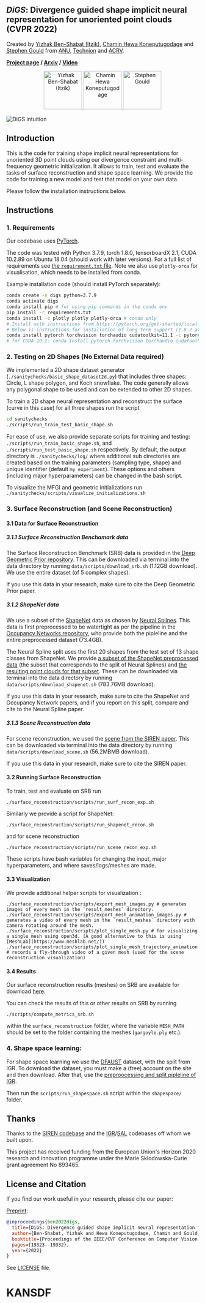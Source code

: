 ***DiGS***: Divergence guided shape implicit neural representation for unoriented point clouds (CVPR 2022)
---
Created by [Yizhak Ben-Shabat (Itzik)](http://www.itzikbs.com), [Chamin Hewa Koneputugodage]( https://www.linkedin.com/in/chamin-hewa-koneputugodage-b3ba17148/) and [Stephen Gould](http://users.cecs.anu.edu.au/~sgould/) from [ANU](https://www.anu.edu.au/), [Technion](https://www.technion.ac.il/) and [ACRV](https://roboticvision.org/).

__[Project page](https://chumbyte.github.io/DiGS-Site/)&nbsp;/ [Arxiv](https://arxiv.org/pdf/2106.10811)&nbsp;/ [Video](https://arxiv.org/pdf/2106.10811)__

<div align="center">
  <a href="https://www.itzikbs.com/" target="blank">
    <img src="assets/YizhakBenShabat.jpg" alt="Yizhak Ben-Shabat (Itzik)" style="height:100px;">
  </a>
  <a href="https://www.linkedin.com/in/chamin-hewa-koneputugodage-b3ba17148/" target="blank">
    <img src="assets/ChaminHewa.jpg" alt="Chamin Hewa Koneputugodage" style="height:100px;">
  </a>
  <a href="https://cecs.anu.edu.au/people/stephen-gould/" target="blank">
    <img src="assets/StephenGould.jpg" alt="Stephen Gould" style="height:100px;">
  </a>
</div>

![DiGS intuition](assets/digs_teaser_wbg.png)

## Introduction
This is the code for training shape implicit neural representations for unoriented 3D point clouds using our divergence constraint and multi-frequency geometric initialization.
It allows to train, test and evaluate the tasks of surface reconstruction and shape space learning.
We provide the code for training a new model and test that model on your own data.

Please follow the installation instructions below.

## Instructions

### 1. Requirements

Our codebase uses [PyTorch](https://pytorch.org/).

The code was tested with Python 3.7.9, torch 1.8.0, tensorboardX 2.1, CUDA 10.2.89 on Ubuntu 18.04 (should work with later versions).
For a full list of requirements see [the `requirement.txt` file](requirements.txt). Note we also use `plotly-orca` for visualisation, which needs to be installed from conda.

Example installation code (should install PyTorch separately):
```sh
conda create -n digs python=3.7.9
conda activate digs
conda install pip # for using pip commands in the conda env
pip install -r requirements.txt
conda install -c plotly plotly plotly-orca # conda only 
# Install with instructions from https://pytorch.org/get-started/locally/
# Below is instructions for installation of long term support (1.8.2 at the time).
conda install pytorch torchvision torchaudio cudatoolkit=11.1 -c pytorch-lts -c nvidia
# for CUDA 10.2: conda install pytorch torchvision torchaudio cudatoolkit=10.2 -c pytorch-lts
```

###  2. Testing on 2D Shapes (No External Data required)

We implemented a 2D shape dataset generator (`./sanitychecks/basic_shape_dataset2d.py`) that includes three shapes: Circle, L shape polygon, and Koch snowflake. The code generally allows any polygonal shape to be used and can be extended to other 2D shapes. 

To train a 2D shape neural representation and reconstruct the surface (curve in this case) for all three shapes run the script 
```sh
cd sanitychecks
./scripts/run_train_test_basic_shape.sh
```

For ease of use, we also provide separate scripts for training and testing: `./scripts/run_train_basic_shape.sh`, and `./scripts/run_test_basic_shape.sh` respectively.
By default, the output directory is `./sanitychecks/log/` where additional sub directories are created based on the training parameters (sampling type, shape) and unique identifier (default `my_experiment`). These options and others (including major hyperparameters) can be changed in the bash script.

To visualize the MFGI and geometric initializations run `./sanitychecks/scripts/visualize_initializations.sh`

### 3. Surface Reconstruction (and Scene Reconstruction)
#### 3.1 Data for Surface Reconstruction
##### 3.1.1 Surface Reconstruction Benchamark data
The Surface Reconstruction Benchmark (SRB) data is provided in the [Deep Geometric Prior repository](https://github.com/fwilliams/deep-geometric-prior).
This can be downloaded via terminal into the data directory by running `data/scripts/download_srb.sh` (1.12GB download). We use the entire dataset (of 5 complex shapes).

If you use this data in your research, make sure to cite the Deep Geometric Prior paper.

##### 3.1.2 ShapeNet data
We use a subset of the [ShapeNet](https://shapenet.org/) data as chosen by [Neural Splines](https://github.com/fwilliams/neural-splines). This data is first preprocessed to be watertight as per the pipeline in the [Occupancy Networks repository](https://github.com/autonomousvision/occupancy_networks), who provide both the pipleline and the entire preprocessed dataset (73.4GB). 

The Neural Spline split uses the first 20 shapes from the test set of 13 shape classes from ShapeNet. We provide [a subset of the ShapeNet preprocessed data](https://drive.google.com/file/d/1h6TFHnza0axOZz5AuRkfyLMx_sFcu_Yf/view?usp=sharing) (the subset that corresponds to the split of Neural Splines) and [the resulting point clouds for that subset](https://drive.google.com/file/d/14CW_a0gS3ARJsIonyqPc5eKT3iVcCWZ0/view?usp=sharing). These can be downloaded via terminal into the data directory by running `data/scripts/download_shapenet.sh`  (783.76MB download).

If you use this data in your research, make sure to cite the ShapeNet and Occupancy Network papers, and if you report on this split, compare and cite to the Neural Spline paper.

##### 3.1.3 Scene Reconstruction data
For scene reconstruction, we used the [scene from the SIREN paper](https://drive.google.com/drive/folders/1_iq__37-hw7FJOEUK1tX7mdp8SKB368K?usp=sharing). This can be downloaded via terminal into the data directory by running `data/scripts/download_scene.sh`  (56.2MBMB download).

If you use this data in your research, make sure to cite the SIREN paper.

#### 3.2 Running Surface Reconstruction
To train, test and evaluate on SRB run 

```./surface_reconstruction/scripts/run_surf_recon_exp.sh```

Similarly we provide a script for ShapeNet: 

```./surface_reconstruction/scripts/run_shapenet_recon.sh```

and for scene reconstruction 

```./surface_reconstruction/scripts/run_scene_recon_exp.sh``` 

These scripts have bash variables for changing the input, major hyperparameters, and where saves/logs/meshes are made.

#### 3.3 Visualization
We provide additional helper scripts for visualization : 
```
./surface_reconstruction/scripts/export_mesh_images.py # generates images of every mesh in the `result_meshes` directory. 
./surface_reconstruction/scripts/export_mesh_animation_images.py # generates a video of every mesh in the `result_meshes` directory with camera rotating around the mesh. 
./surface_reconstruction/scripts/plot_single_mesh.py # for visualizing a single mesh using open3d. (A good alternative to this is using [MeshLab](https://www.meshlab.net/))
./surface_reconstruction/scripts/plot_single_mesh_trajectory_animation.py # records a fly-through video of a given mesh (used for the scene reconstruction visualization) 
```

#### 3.4 Results
Our surface reconstruction results (meshes) on SRB are available for download [here](https://drive.google.com/drive/folders/1X6w8XLcrOCihxyCS82dkqW-EctvyIDlr?usp=sharing). 

You can check the results of this or other results on SRB by running
```
./scripts/compute_metrics_srb.sh
```
within the `surface_reconstruction` folder, where the variable `MESH_PATH` should be set to the folder containing the meshes (`gargoyle.ply` etc.).

### 4. Shape space learning:

For shape space learning we use the [DFAUST](https://dfaust.is.tue.mpg.de/) dataset, with the split from IGR. To download the dataset, you must make a (free) account on the site and then download. After that, use the [preproocessing and split pipleline of IGR](https://github.com/amosgropp/IGR).

Then run the `scripts/run_shapespace.sh` script within the `shapespace/` folder.



## Thanks

Thanks to the [SIREN codebase](https://github.com/vsitzmann/siren) and the [IGR](https://github.com/amosgropp/IGR)/[SAL](https://github.com/amosgropp/IGR) codebases off whom we built upon. 


This project has received funding from the European Union's Horizon 2020 research and innovation
programme under the Marie Sklodowska-Curie grant agreement No 893465.

## License and Citation

If you find our work useful in your research, please cite our paper:

[Preprint](http://arxiv.org/abs/2106.10811):
```bibtex
@inproceedings{ben2022digs,
  title={DiGS: Divergence guided shape implicit neural representation for unoriented point clouds},
  author={Ben-Shabat, Yizhak and Hewa Koneputugodage, Chamin and Gould, Stephen},
  booktitle={Proceedings of the IEEE/CVF Conference on Computer Vision and Pattern Recognition},
  pages={19323--19332},
  year={2022}
}
```

See [LICENSE](LICENSE) file.
# KANSDF
